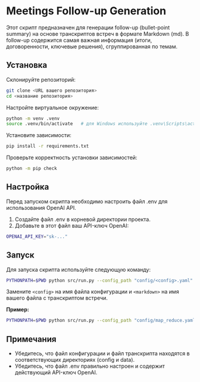 
# Meetings Follow-up Generation

Этот скрипт предназначен для генерации follow-up (bullet-point summary) на основе транскриптов встреч в формате Markdown (md). В follow-up содержится самая важная информация (итоги, договоренности, ключевые решения), сгруппированная по темам.

## Установка

Склонируйте репозиторий:

```bash
git clone <URL вашего репозитория>
cd <название репозитория>
```

Настройте виртуальное окружение:

```bash
python -m venv .venv
source .venv/bin/activate   # для Windows используйте .venv\Scripts\activate
```

Установите зависимости:

```bash
pip install -r requirements.txt
```

Проверьте корректность установки зависимостей:

```bash
python -m pip check
```

## Настройка

Перед запуском скрипта необходимо настроить файл .env для использования OpenAI API.

1. Создайте файл .env в корневой директории проекта.
2. Добавьте в этот файл ваш API-ключ OpenAI:

```bash
OPENAI_API_KEY="sk-..."
```

## Запуск

Для запуска скрипта используйте следующую команду:

```bash
PYTHONPATH=$PWD python src/run.py --config_path "config/<config>.yaml" --markdown_path "data/<markdown>.md"
```

Замените `<config>` на имя файла конфигурации и `<markdown>` на имя вашего файла с транскриптом встречи.

**Пример:**
```bash
PYTHONPATH=$PWD python src/run.py --config_path "config/map_reduce.yaml" --markdown_path "data/interview-durov-markdown.md"
```

## Примечания

- Убедитесь, что файл конфигурации и файл транскрипта находятся в соответствующих директориях (config и data).
- Убедитесь, что файл .env правильно настроен и содержит действующий API-ключ OpenAI.
